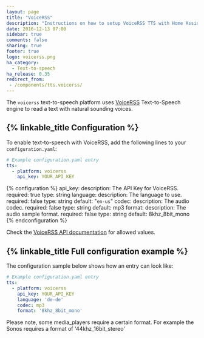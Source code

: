 ```yaml
---
layout: page
title: "VoiceRSS"
description: "Instructions on how to setup VoiceRSS TTS with Home Assistant."
date: 2016-12-13 07:00
sidebar: true
comments: false
sharing: true
footer: true
logo: voicerss.png
ha_category:
  - Text-to-speech
ha_release: 0.35
redirect_from:
 - /components/tts.voicerss/
---
```


The `voicerss` text-to-speech platform uses [VoiceRSS](http://www.voicerss.org/) Text-to-Speech engine to read a text with natural sounding voices.

## {% linkable_title Configuration %}

To enable text-to-speech with VoiceRSS, add the following lines to your `configuration.yaml`:

```yaml
# Example configuration.yaml entry
tts:
  - platform: voicerss
    api_key: YOUR_API_KEY
```

{% configuration %}
api_key:
  description: The API Key for VoiceRSS.
  required: true
  type: string
language:
  description: The language to use.
  required: false
  type: string
  default: "`en-us`"
codec:
  description: The audio codec.
  required: false
  type: string
  default: mp3
format:
  description: The audio sample format.
  required: false
  type: string
  default: 8khz_8bit_mono
{% endconfiguration %}

Check the [VoiceRSS API documentation](http://www.voicerss.org/api/documentation.aspx) for allowed values.

## {% linkable_title Full configuration example %}

The configuration sample below shows how an entry can look like:

```yaml
# Example configuration.yaml entry
tts:
  - platform: voicerss
    api_key: YOUR_API_KEY
    language: 'de-de'
    codec: mp3
    format: '8khz_8bit_mono'
```

Please note, some media_players require a certain format. For example the Sonos requires a format of '44khz_16bit_stereo'
